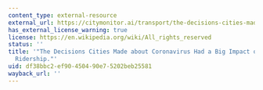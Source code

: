 ```yaml
---
content_type: external-resource
external_url: https://citymonitor.ai/transport/the-decisions-cities-made-about-coronavirus-had-a-big-impact-on-bike-share-ridership
has_external_license_warning: true
license: https://en.wikipedia.org/wiki/All_rights_reserved
status: ''
title: '"The Decisions Cities Made about Coronavirus Had a Big Impact on Bike-Share
  Ridership."'
uid: df38bbc2-ef90-4504-90e7-5202beb25581
wayback_url: ''
---
```

